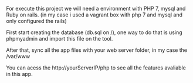 For execute this project we will need a environment with PHP 7, mysql and Ruby on rails. (in my case i used a vagrant box with php 7 and mysql and only configured the rails)

First start creating the database (db.sql on /), one way to do that is using phpmyadmin and import this file on the tool.

After that, sync all the app files with your web server folder, in  my case the /var/www 

You can acess the http://yourServerIP/php to see all the features avaliable in this app.


